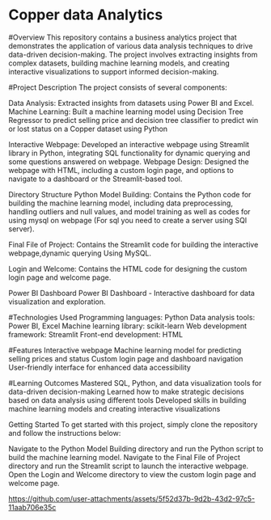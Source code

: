 # Copper data Analytics

#Overview
This repository contains a business analytics project that demonstrates the application of various data analysis techniques to drive data-driven decision-making. The project involves extracting insights from complex datasets, building machine learning models, and creating interactive visualizations to support informed decision-making.

#Project Description
The project consists of several components:

Data Analysis: Extracted insights from datasets using Power BI and Excel.
Machine Learning: Built a machine learning model using Decision Tree Regressor to predict selling price and decision tree classifier to predict win or lost status on a Copper dataset using Python

Interactive Webpage: Developed an interactive webpage using Streamlit library in Python, integrating SQL functionality for dynamic querying and some questions answered on webpage.
Webpage Design: Designed the webpage with HTML, including a custom login page, and options to navigate to a dashboard or the Streamlit-based tool.

Directory Structure
Python Model Building: Contains the Python code for building the machine learning model, including data preprocessing, handling outliers and null values, and model training as well as codes for using mysql on webpage (For sql you need to create a server using SQl server).

Final File of Project: Contains the Streamlit code for building the interactive webpage,dynamic querying Using MySQL.

Login and Welcome: Contains the HTML code for designing the custom login page and welcome page.

Power BI Dashboard
Power BI Dashboard - Interactive dashboard for data visualization and exploration.

#Technologies Used
Programming languages: Python
Data analysis tools: Power BI, Excel
Machine learning library: scikit-learn
Web development framework: Streamlit
Front-end development: HTML

#Features
Interactive webpage 
Machine learning model for predicting selling prices and status
Custom login page and dashboard navigation
User-friendly interface for enhanced data accessibility

#Learning Outcomes
Mastered SQL, Python, and data visualization tools for data-driven decision-making
Learned how to make strategic decisions based on data analysis using different tools
Developed skills in building machine learning models and creating interactive visualizations

Getting Started
To get started with this project, simply clone the repository and follow the instructions below:

Navigate to the Python Model Building directory and run the Python script to build the machine learning model.
Navigate to the Final File of Project directory and run the Streamlit script to launch the interactive webpage.
Open the Login and Welcome directory to view the custom login page and welcome page.



https://github.com/user-attachments/assets/5f52d37b-9d2b-43d2-97c5-11aab706e35c




